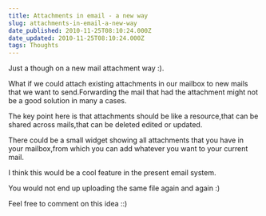 ```yaml
---
title: Attachments in email - a new way
slug: attachments-in-email-a-new-way
date_published: 2010-11-25T08:10:24.000Z
date_updated: 2010-11-25T08:10:24.000Z
tags: Thoughts
---
```


Just a though on a new mail attachment way :).

What if we could attach existing attachments in our mailbox to new mails that we want to send.Forwarding the mail that had the attachment might not be a good solution in many a cases.

The key point here is that attachments should be like a resource,that can be shared across mails,that can be deleted edited or updated.

There could be a small widget showing all attachments that you have in your mailbox,from which you can add whatever you want to your current mail.

I think this would be a cool feature in the present email system.

You would not end up uploading the same file again and again :)

Feel free to comment on this idea ::)
